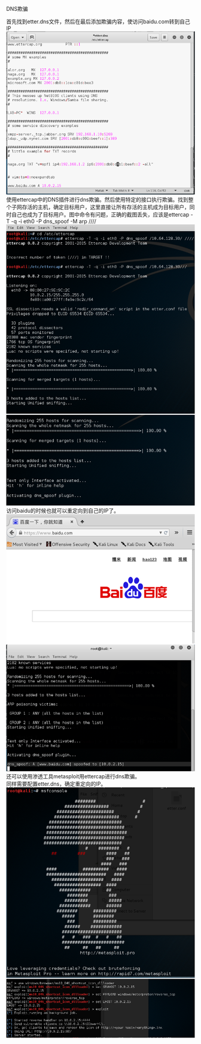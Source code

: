 DNS欺骗  

首先找到etter.dns文件，然后在最后添加欺骗内容，使访问baidu.com转到自己IP
![image](https://github.com/henopu89iu/henopu89iu/raw/master/1tobaidu.jpeg)  
使用ettercap中的DNS插件进行dns欺骗。然后使用特定的接口执行欺骗。找到整个子网存活的主机，确定目标用户，这里直接让所有存活的主机成为目标用户，同时自己也成为了目标用户。图中命令有问题，正确的截图丢失，应该是ettercap -T -q -i eth0 -P dns_spoof -M arp ////
![image](https://github.com/henopu89iu/henopu89iu/raw/master/1pettercap.jpeg) 
![image](https://github.com/henopu89iu/henopu89iu/raw/master/1pettercaped.jpeg)  
访问baidu的时候也就可以重定向到自己的IP了。  
![image](https://github.com/henopu89iu/henopu89iu/raw/master/1baidu.jpeg)  
![image](https://github.com/henopu89iu/henopu89iu/raw/master/1dns_spoof.jpeg)  
还可以使用渗透工具metasploit用ettercap进行dns欺骗。    
同样需要配置etter.dns，确定重定向的IP。  
![image](https://github.com/henopu89iu/henopu89iu/raw/master/1msfconsole.jpeg)   
![image](https://github.com/henopu89iu/henopu89iu/raw/master/1usemsf.jpeg)     
